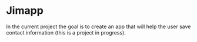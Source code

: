 # Jimapp
In the current project the goal is to create an app that will help the user save contact information (this is a project in progress).
